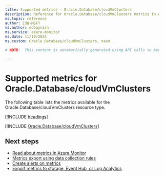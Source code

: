 ```yaml
---
title: Supported metrics - Oracle.Database/cloudVmClusters
description: Reference for Oracle.Database/cloudVmClusters metrics in Azure Monitor.
ms.topic: reference
author: EdB-MSFT
ms.author: edbaynash
ms.service: azure-monitor
ms.date: 11/19/2024
ms.custom: Oracle.Database/cloudVmClusters, naam

# NOTE:  This content is automatically generated using API calls to Azure. Any edits made on these files will be overwritten in the next run of the script. 

---
```


  
# Supported metrics for Oracle.Database/cloudVmClusters
  
The following table lists the metrics available for the Oracle.Database/cloudVmClusters resource type.  
  
  
[!INCLUDE [headings](~/reusable-content/ce-skilling/azure/includes/azure-monitor/reference/metrics/metrics-headings.md)]  
  
 

[!INCLUDE [Oracle.Database/cloudVmClusters](~/reusable-content/ce-skilling/azure/includes/azure-monitor/reference/metrics/oracle-database-cloudvmclusters-metrics-include.md)]  



## Next steps

- [Read about metrics in Azure Monitor](/azure/azure-monitor/data-platform)
- [Metrics export using data collection rules](/azure/azure-monitor/essentials/data-collection-metrics)
- [Create alerts on metrics](/azure/azure-monitor/alerts/alerts-overview)
- [Export metrics to storage, Event Hub, or Log Analytics](/azure/azure-monitor/essentials/platform-logs-overview)
